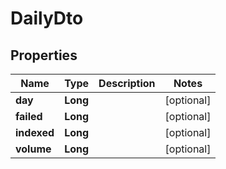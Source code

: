 # DailyDto

## Properties
| Name        | Type     | Description | Notes      |
| ----------- | -------- | ----------- | ---------- |
| **day**     | **Long** |             | [optional] |
| **failed**  | **Long** |             | [optional] |
| **indexed** | **Long** |             | [optional] |
| **volume**  | **Long** |             | [optional] |
